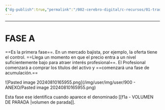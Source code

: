 ```yaml
---
{"dg-publish":true,"permalink":"/002-cerebro-digital/c-recursos/01-trading/a-libros/02-el-metodo-wyckoff/f1-fase-a/"}
---
```



---
# FASE A
==Es la primera fase==. En un mercado bajista, por ejemplo, la oferta tiene el control. ==Llega un momento en que el precio entra a un nivel suficientemente bajo para atraer interés profesional==. El Profesional comenzará a comprar los títulos del activo y ==comenzará una fase de acumulación.==

![Pasted image 20240810165955.png](/img/user/img/user/900 - ANEXO/Pasted image 20240810165955.png)

Esta fase ese identifica cuando aparece el denominado [[f1a - VOLUMEN DE PARADA \|volumen de parada]].